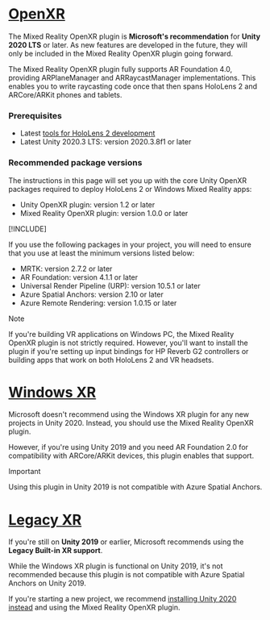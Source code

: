 # [OpenXR](#tab/openxr)

The Mixed Reality OpenXR plugin is **Microsoft's recommendation** for **Unity 2020 LTS** or later. As new features are developed in the future, they will only be included in the Mixed Reality OpenXR plugin going forward.

The Mixed Reality OpenXR plugin fully supports AR Foundation 4.0, providing ARPlaneManager and ARRaycastManager implementations. This enables you to write raycasting code once that then spans HoloLens 2 and ARCore/ARKit phones and tablets.

### Prerequisites 

* Latest [tools for HoloLens 2 development](../../../install-the-tools.md?tabs=unity#installation-checklist)
* Latest Unity 2020.3 LTS: version 2020.3.8f1 or later

### Recommended package versions

The instructions in this page will set you up with the core Unity OpenXR packages required to deploy HoloLens 2 or Windows Mixed Reality apps:

* Unity OpenXR plugin: version 1.2 or later
* Mixed Reality OpenXR plugin: version 1.0.0 or later

[!INCLUDE[](recommended-version.md)]

If you use the following packages in your project, you will need to ensure that you use at least the minimum versions listed below:

* MRTK: version 2.7.2 or later
* AR Foundation: version 4.1.1 or later
* Universal Render Pipeline (URP): version 10.5.1 or later
* Azure Spatial Anchors: version 2.10 or later
* Azure Remote Rendering: version 1.0.15 or later

> [!NOTE]
> If you're building VR applications on Windows PC, the Mixed Reality OpenXR plugin is not strictly required. However, you'll want to install the plugin if you're setting up input bindings for HP Reverb G2 controllers or building apps that work on both HoloLens 2 and VR headsets.

# [Windows XR](#tab/windowsxr)

Microsoft doesn't recommend using the Windows XR plugin for any new projects in Unity 2020.  Instead, you should use the Mixed Reality OpenXR plugin.

However, if you're using Unity 2019 and you need AR Foundation 2.0 for compatibility with ARCore/ARKit devices, this plugin enables that support.

> [!IMPORTANT]
> Using this plugin in Unity 2019 is not compatible with Azure Spatial Anchors.

# [Legacy XR](#tab/legacy)

If you're still on **Unity 2019** or earlier, Microsoft recommends using the **Legacy Built-in XR support**.

While the Windows XR plugin is functional on Unity 2019, it's not recommended because this plugin is not compatible with Azure Spatial Anchors on Unity 2019.

If you're starting a new project, we recommend [installing Unity 2020 instead](../../choosing-unity-version.md) and using the Mixed Reality OpenXR plugin.